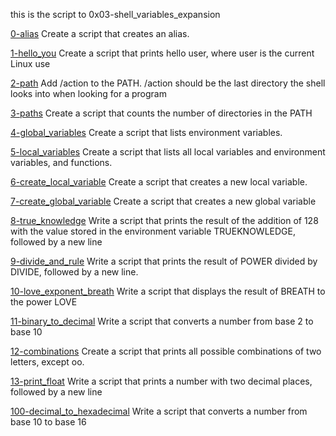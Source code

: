 this is the script to 0x03-shell_variables_expansion

[0-alias](0-alias)
Create a script that creates an alias.

[1-hello_you](1-hello_you)
Create a script that prints hello user, where user is the current Linux use

[2-path](2-path)
Add /action to the PATH. /action should be the last directory the shell looks into when looking for a program

[3-paths](3-paths)
Create a script that counts the number of directories in the PATH

[4-global_variables](4-global_variables)
Create a script that lists environment variables.

[5-local_variables](5-local_variables)
Create a script that lists all local variables and environment variables, and functions.

[6-create_local_variable](6-create_local_variable)
Create a script that creates a new local variable.

[7-create_global_variable](7-create_global_variable)
Create a script that creates a new global variable

[8-true_knowledge](8-true_knowledge)
Write a script that prints the result of the addition of 128 with the value stored in the environment variable TRUEKNOWLEDGE, followed by a new line

[9-divide_and_rule](9-divide_and_rule)
Write a script that prints the result of POWER divided by DIVIDE, followed by a new line.

[10-love_exponent_breath](10-love_exponent_breath)
Write a script that displays the result of BREATH to the power LOVE

[11-binary_to_decimal](11-binary_to_decimal)
Write a script that converts a number from base 2 to base 10

[12-combinations](12-combinations)
Create a script that prints all possible combinations of two letters, except oo.

[13-print_float](13-print_float)
Write a script that prints a number with two decimal places, followed by a new line

[100-decimal_to_hexadecimal](100-decimal_to_hexadecimal)
Write a script that converts a number from base 10 to base 16
